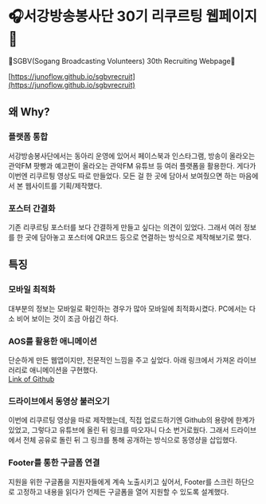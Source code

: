 # 🎧서강방송봉사단 30기 리쿠르팅 웹페이지🎤
💚SGBV(Sogang Broadcasting Volunteers) 30th Recruiting Webpage💚

[https://junoflow.github.io/sgbvrecruit](https://junoflow.github.io/sgbvrecruit)

## 왜 Why?
### 플랫폼 통합
서강방송봉사단에서는 동아리 운영에 있어서 페이스북과 인스타그램, 방송이 올라오는 관악FM 팟빵과
예고편이 올라오는 관악FM 유튜브 등 여러 플랫폼을 활용한다. 게다가 이번엔 리쿠르틩 영상도 따로 만들었다.
모든 걸 한 곳에 담아서 보여줬으면 하는 마음에서 본 웹사이트를 기획/제작했다.
### 포스터 간결화
기존 리쿠르팅 포스터를 보다 간결하게 만들고 싶다는 의견이 있었다. 그래서 여러 정보를 한 곳에 담아놓고
포스터에 QR코드 등으로 연결하는 방식으로 제작해보기로 했다.

## 특징
### 모바일 최적화
대부분의 정보는 모바일로 확인하는 경우가 많아 모바일에 최적화시켰다.
PC에서는 다소 비어 보이는 것이 조금 아쉽긴 하다.

### AOS를 활용한 애니메이션
단순하게 만든 웹앱이지만, 전문적인 느낌을 주고 싶었다.
아래 링크에서 가져온 라이브러리로 애니메이션을 구현했다.   
[Link of Github](https://github.com/michalsnik/aos)

### 드라이브에서 동영상 불러오기
이번에 리쿠르팅 영상을 따로 제작했는데, 직접 업로드하기엔 Github의 용량에 한계가 있었고,
그렇다고 유튜브에 올린 뒤 링크를 따오자니 다소 번거로웠다. 그래서 드라이브에서 전체 공유로 돌린 뒤
그 링크를 통해 공개하는 방식으로 동영샹을 삽입했다.

### Footer를 통한 구글폼 연결
지원을 위한 구글폼을 지원자들에게 계속 노출시키고 싶어서, Footer를 스크린 하단으로 고정하고
내용을 읽다가 언제든 구글폼을 열어 지원할 수 있도록 설계했다.
